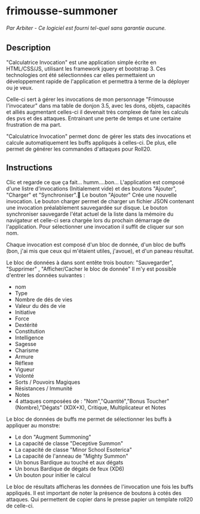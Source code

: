 # frimousse-summoner
###### Par Arbiter - Ce logiciel est fourni tel-quel sans garantie aucune.</p>

## Description
"Calculatrice Invocation" est une application simple écrite en HTML/CSS/JS, utilisant les framework jquery et bootstrap 3. Ces technologies ont été sélectionnées car elles permettaient un développement rapide de l'application et permettra à terme de la déployer ou je veux.

Celle-ci sert à gérer les invocations de mon personnage "Frimousse l'invocateur" dans ma table de donjon 3.5, avec les dons, objets, capacités et alliés augmentant celles-ci il devenait très complexe de faire les calculs des pvs et des attaques. Entrainant une perte de temps et une certaine frustration de ma part.

"Calculatrice Invocation" permet donc de gérer les stats des invocations et calcule automatiquement les buffs appliqués à celles-ci. De plus, elle permet de générer les commandes d'attaques pour Roll20.

## Instructions
Clic et regarde ce que ça fait... humm....bon...
L'application est composé d'une listre d'invocations (Initialement vide) et des boutons "Ajouter", "Charger" et "Synchroniser".
Le bouton "Ajouter" Crée une nouvelle invocation. Le bouton charger permet de charger un fichier JSON contenant une invocation préalablement sauvegardée sur disque. Le bouton synchroniser sauvegarde l'état actuel de la liste dans la mémoire du navigateur et celle-ci sera chargée lors du prochain démarrage de l'application.
Pour sélectionner une invocation il suffit de cliquer sur son nom.

Chaque invocation est composé d'un bloc de donnée, d'un bloc de buffs (bon, j'ai mis que ceux qui m'étaient utiles, j'avoue), et d'un paneau résultat.

Le bloc de données à dans sont entête trois bouton: "Sauvegarder", "Supprimer" , "Afficher/Cacher le bloc de donnée"
Il m'y est possible d'entrer les données suivantes :
* nom
* Type
* Nombre de dés de vies
* Valeur du dés de vie
* Initiative
* Force
* Dextérité
* Constitution
* Intelligence
* Sagesse
* Charisme
* Armure
* Réflexe
* Vigueur
* Volonté
* Sorts / Pouvoirs Magiques
* Résistances / Immunité
* Notes
* 4 attaques composées de : "Nom","Quantité","Bonus Toucher" (Nombre),"Dégats" (XDX+X), Critique, Multiplicateur et Notes

Le bloc de données de buffs me permet de sélectionner les buffs à appliquer au monstre:
* Le don "Augment Summoning"
* La capacité de classe "Deceptive Summon"
* La capacité de classe "Minor School Esoterica"
* La capacité de l'anneau de "Mighty Summon"
* Un bonus Bardique au touché et aux dégats
* Un bonus Bardique de dégats de feux (XD6)
* Un bouton pour initier le calcul

Le bloc de résultats afficheras les données de l'invocation une fois les buffs appliqués. Il est important de noter la présence de boutons à cotés des attaques. Qui permettent de copier dans le presse papier un template roll20 de celle-ci.